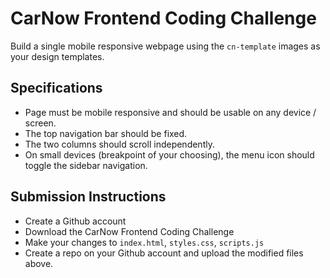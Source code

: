 # CarNow Frontend Coding Challenge
Build a single mobile responsive webpage using the `cn-template` images as your design templates. 

## Specifications
- Page must be mobile responsive and should be usable on any device / screen.
- The top navigation bar should be fixed.
- The two columns should scroll independently.
- On small devices (breakpoint of your choosing), the menu icon should toggle the sidebar navigation.

## Submission Instructions
- Create a Github account
- Download the CarNow Frontend Coding Challenge
- Make your changes to `index.html`, `styles.css`, `scripts.js`
- Create a repo on your Github account and upload the modified files above.